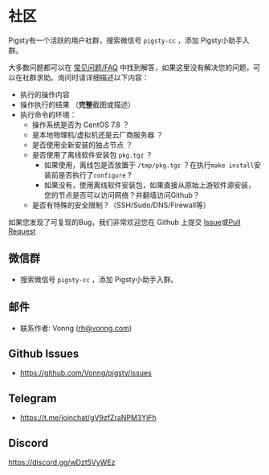 # 社区

Pigsty有一个活跃的用户社群，搜索微信号 `pigsty-cc` ，添加 Pigsty小助手入群。

大多数问题都可以在 [常见问题/FAQ](s-faq.md) 中找到解答，如果这里没有解决您的问题，可以在社群求助。询问时请详细描述以下内容：

* 执行的操作内容
* 操作执行的结果  （**完整**截图或描述）
* 执行命令的环境：
  * 操作系统是否为 CentOS 7.8 ？
  * 是本地物理机/虚拟机还是云厂商服务器 ？ 
  * 是否使用全新安装的独占节点 ？
  * 是否使用了离线软件安装包 `pkg.tgz` ？
    * 如果使用，离线包是否放置于 `/tmp/pkg.tgz` ？在执行`make install`安装前是否执行了`configure` ?
    * 如果没有，使用离线软件安装包，如果直接从原始上游软件源安装，您的节点是否可以访问网络？并翻墙访问Github？
  * 是否有特殊的安全限制？（SSH/Sudo/DNS/Firewall等）
  
如果您发现了可复现的Bug，我们非常欢迎您在 Github 上提交 [Issue](https://github.com/Vonng/pigsty/issues/new/choose)或[Pull Request](https://github.com/Vonng/pigsty/pulls)

## 微信群

* 搜索微信号 `pigsty-cc` ，添加 Pigsty小助手入群。

## 邮件

* 联系作者: Vonng (rh@vonng.com)

## Github Issues

* https://github.com/Vonng/pigsty/issues

## Telegram

* https://t.me/joinchat/gV9zfZraNPM3YjFh


## Discord

https://discord.gg/wDzt5VyWEz